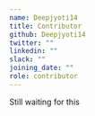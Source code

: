 ```yaml
---
name: Deepjyoti14
title: Contributor
github: Deepjyoti14
twitter: ""
linkedin: ""
slack: ""
joining_date: ""
role: contributor
---
```


Still waiting for this
